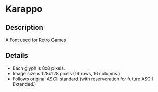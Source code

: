 # Karappo

## Description

A Font used for Retro Games

## Details

* Each glyph is 8x8 pixels. 
* Image size is 128x128 pixels (16 rows, 16 columns.)
* Follows original ASCII standard (with reserveration for future ASCII Extended.)

